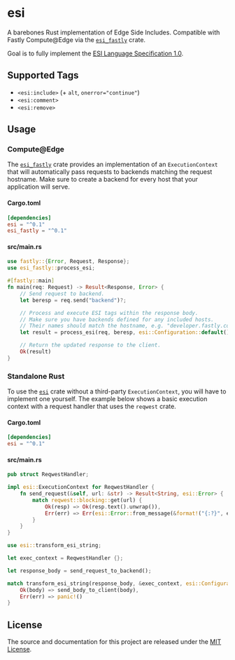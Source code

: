 # esi

A barebones Rust implementation of Edge Side Includes. Compatible with Fastly Compute@Edge via the [`esi_fastly`](https://docs.rs/esi_fastly) crate.

Goal is to fully implement the [ESI Language Specification 1.0](https://www.w3.org/TR/esi-lang/).

## Supported Tags

- `<esi:include>` (+ `alt`, `onerror="continue"`)
- `<esi:comment>`
- `<esi:remove>`

## Usage

### Compute@Edge

The [`esi_fastly`](https://docs.rs/esi_fastly) crate provides an implementation of an `ExecutionContext` that will automatically pass requests to backends matching the request hostname. Make sure to create a backend for every host that your application will serve.

#### Cargo.toml

```toml
[dependencies]
esi = "^0.1"
esi_fastly = "^0.1"
```

#### src/main.rs

```rust
use fastly::{Error, Request, Response};
use esi_fastly::process_esi;

#[fastly::main]
fn main(req: Request) -> Result<Response, Error> {
    // Send request to backend.
    let beresp = req.send("backend")?;

    // Process and execute ESI tags within the response body.
    // Make sure you have backends defined for any included hosts.
    // Their names should match the hostname, e.g. "developer.fastly.com"
    let result = process_esi(req, beresp, esi::Configuration::default())?;

    // Return the updated response to the client.
    Ok(result)
}
```


### Standalone Rust

To use the [`esi`](https://docs.rs/esi) crate without a third-party `ExecutionContext`, you will have to implement one yourself. The example below shows a basic execution context with a request handler that uses the `reqwest` crate.

#### Cargo.toml

```toml
[dependencies]
esi = "^0.1"
```

#### src/main.rs

```rust
pub struct ReqwestHandler;

impl esi::ExecutionContext for ReqwestHandler {
    fn send_request(&self, url: &str) -> Result<String, esi::Error> {
        match reqwest::blocking::get(url) {
            Ok(resp) => Ok(resp.text().unwrap()),
            Err(err) => Err(esi::Error::from_message(&format!("{:?}", err)))
        }
    }
}
```


```rust
use esi::transform_esi_string;

let exec_context = ReqwestHandler {};

let response_body = send_request_to_backend();

match transform_esi_string(response_body, &exec_context, esi::Configuration::default()) {
    Ok(body) => send_body_to_client(body),
    Err(err) => panic!()
}
```

## License

The source and documentation for this project are released under the [MIT License](LICENSE).
